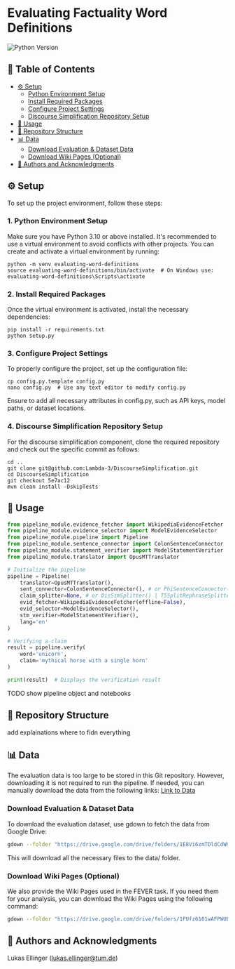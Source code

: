 # Evaluating Factuality Word Definitions
![Python Version](https://img.shields.io/badge/python-3.10-blue)

## 📑 Table of Contents
- [⚙️ Setup](#-setup)
  - [Python Environment Setup](#1-python-environment-setup)
  - [Install Required Packages](#2-install-required-packages)
  - [Configure Project Settings](#3-configure-project-settings)
  - [Discourse Simplification Repository Setup](#4-discourse-simplification-repository-setup)
- [🚀 Usage](#-usage)
- [📂 Repository Structure](#-repository-structure)
- [📊 Data](#-data)
  - [Download Evaluation & Dataset Data](#download-evaluation--dataset-data)
  - [Download Wiki Pages (Optional)](#download-wiki-pages-optional)
- [🤝 Authors and Acknowledgments](#-authors-and-acknowledgments)

## ⚙️ Setup
To set up the project environment, follow these steps:

### 1. Python Environment Setup
Make sure you have Python 3.10 or above installed. 
It's recommended to use a virtual environment to avoid conflicts with other projects. 
You can create and activate a virtual environment by running:
```
python -m venv evaluating-word-definitions
source evaluating-word-definitions/bin/activate  # On Windows use: evaluating-word-definitions\Scripts\activate
```

### 2. Install Required Packages
Once the virtual environment is activated, install the necessary dependencies:
```
pip install -r requirements.txt
python setup.py
```
### 3. Configure Project Settings
To properly configure the project, set up the configuration file:
```
cp config.py.template config.py
nano config.py  # Use any text editor to modify config.py
```
Ensure to add all necessary attributes in config.py, such as API keys, model paths, or dataset locations.

### 4. Discourse Simplification Repository Setup
For the discourse simplification component, clone the required repository and check out the specific commit as follows:
```
cd ..
git clone git@github.com:Lambda-3/DiscourseSimplification.git
cd DiscourseSimplification
git checkout 5e7ac12
mvn clean install -DskipTests
```

## 🚀 Usage
```python
from pipeline_module.evidence_fetcher import WikipediaEvidenceFetcher
from pipeline_module.evidence_selector import ModelEvidenceSelector
from pipeline_module.pipeline import Pipeline
from pipeline_module.sentence_connector import ColonSentenceConnector
from pipeline_module.statement_verifier import ModelStatementVerifier
from pipeline_module.translator import OpusMTTranslator

# Initialize the pipeline
pipeline = Pipeline(
    translator=OpusMTTranslator(),
    sent_connector=ColonSentenceConnector(), # or PhiSentenceConnector()
    claim_splitter=None, # or DisSimSplitter() | T5SplitRephraseSplitter() | FactscoreSplitter()
    evid_fetcher=WikipediaEvidenceFetcher(offline=False),
    evid_selector=ModelEvidenceSelector(),
    stm_verifier=ModelStatementVerifier(),
    lang='en'
)

# Verifying a claim
result = pipeline.verify(
    word='unicorn',
    claim='mythical horse with a single horn'
)

print(result)  # Displays the verification result
```



TODO show pipeline object
and notebooks

## 📂 Repository Structure
add explainations where to fidn everything

## 📊 Data
The evaluation data is too large to be stored in this Git repository. 
However, downloading it is not required to run the pipeline. 
If needed, you can manually download the data from the following links:
[Link to Data](https://drive.google.com/drive/folders/1Vj15MWmNMzld7odGNZ9h7B9qrn4OKehV?usp=drive_link)

### Download Evaluation & Dataset Data
To download the evaluation dataset, use gdown to fetch the data from Google Drive:
```bash
gdown --folder "https://drive.google.com/drive/folders/1E8Vi6zmTDldCdWHrWReVx5teMtt0cite?usp=drive_link" -O data
```
This will download all the necessary files to the data/ folder.

### Download Wiki Pages (Optional)
We also provide the Wiki Pages used in the FEVER task. 
If you need them for your analysis, you can download the Wiki Pages using the following command:
```bash
gdown --folder "https://drive.google.com/drive/folders/1FUfz6101wAFPWUEyEMPhyHJegA3uHcZM?usp=drive_link" -O wiki-pages
```

## 🤝 Authors and Acknowledgments
Lukas Ellinger (lukas.ellinger@tum.de)